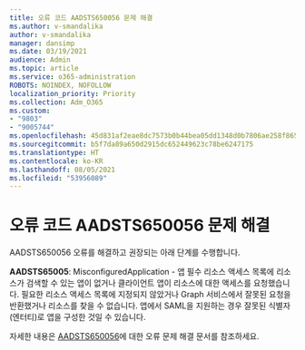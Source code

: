```yaml
---
title: 오류 코드 AADSTS650056 문제 해결
ms.author: v-smandalika
author: v-smandalika
manager: dansimp
ms.date: 03/19/2021
audience: Admin
ms.topic: article
ms.service: o365-administration
ROBOTS: NOINDEX, NOFOLLOW
localization_priority: Priority
ms.collection: Adm_O365
ms.custom:
- "9803"
- "9005744"
ms.openlocfilehash: 45d831af2eae8dc7573b0b44bea05dd1348d0b7806ae258f865c6eb36c3d5192
ms.sourcegitcommit: b5f7da89a650d2915dc652449623c78be6247175
ms.translationtype: HT
ms.contentlocale: ko-KR
ms.lasthandoff: 08/05/2021
ms.locfileid: "53956089"
---
```

# <a name="troubleshoot-error-code-aadsts650056"></a>오류 코드 AADSTS650056 문제 해결

AADSTS650056 오류를 해결하고 권장되는 아래 단계를 수행합니다.

**AADSTS65005**: MisconfiguredApplication - 앱 필수 리소스 액세스 목록에 리소스가 검색할 수 있는 앱이 없거나 클라이언트 앱이 리소스에 대한 액세스를 요청했습니다. 필요한 리소스 액세스 목록에 지정되지 않았거나 Graph 서비스에서 잘못된 요청을 반환했거나 리소스를 찾을 수 없습니다. 앱에서 SAML을 지원하는 경우 잘못된 식별자(엔터티)로 앱을 구성한 것일 수 있습니다.

자세한 내용은 [AADSTS650056](https://docs.microsoft.com/troubleshoot/azure/active-directory/error-code-aadsts650056-misconfigured-app)에 대한 오류 문제 해결 문서를 참조하세요.

